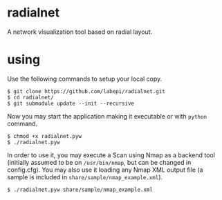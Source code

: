 radialnet
=========

A network visualization tool based on radial layout.


using
=====

Use the following commands to setup your local copy.

```shell
$ git clone https://github.com/labepi/radialnet.git
$ cd radialnet/
$ git submodule update --init --recursive
```

Now you may start the application making it executable or with `python` command.

```shell
$ chmod +x radialnet.pyw
$ ./radialnet.pyw
```

In order to use it, you may execute a Scan using Nmap as a backend tool (initially assumed to be on `/usr/bin/nmap`, but can be changed in config.cfg). You may also use it loading any Nmap XML output file (a sample is included in `share/sample/nmap_example.xml`).

```shell
$ ./radialnet.pyw share/sample/nmap_example.xml
```
